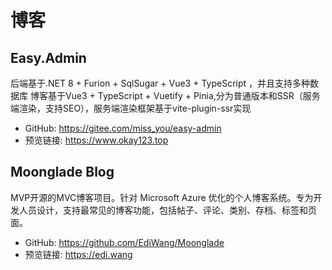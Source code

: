 # 博客

## Easy.Admin

后端基于.NET 8 + Furion + SqlSugar + Vue3 + TypeScript ，并且支持多种数据库
博客基于Vue3 + TypeScript + Vuetify + Pinia,分为普通版本和SSR（服务端渲染，支持SEO），服务端渲染框架基于vite-plugin-ssr实现

- GitHub: https://gitee.com/miss_you/easy-admin
- 预览链接: https://www.okay123.top


## Moonglade Blog

MVP开源的MVC博客项目。针对 Microsoft Azure 优化的个人博客系统。专为开发人员设计，支持最常见的博客功能，包括帖子、评论、类别、存档、标签和页面。

- GitHub: https://github.com/EdiWang/Moonglade
- 预览链接: https://edi.wang
